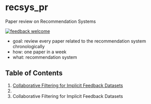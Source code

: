 # recsys_pr
Paper review on Recommendation Systems

[![feedback welcome](https://img.shields.io/badge/feedback-welcome-brightgreen.svg)](https://shields.io/)

- goal: review every paper related to the recommendation system chronologically
- how: one paper in a week 
- what: recommendation system


## Table of Contents
1. [Collaborative Filtering for Implicit Feedback Datasets](#data-quality)
2. 
3. Collaborative Filtering for Implicit Feedback Datasets
